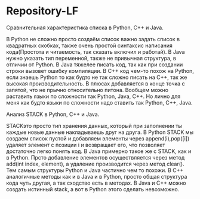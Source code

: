 # Repository-LF
Сравнительная характеристика списка в Python, C++ и Java.

В Python не сложно просто создаём список важно задать список в квадратных скобках, также очень простой синтаксис написания кода(Простота и читаемость, так сказать включил и работай). В Java нужно указать тип переменной, также не привычная структура, в отличии от Python. В Java тяжелее писать код, так как при создании строки вызовет ошибку компиляции. В C++ код чем-то похож на Python, если знаешь Python то как будто не так сложно писать на C++, так же высокая производительность. В плюсах добавляется в конце точка с запятой, что не прычно относительно питона. Вообщем можно раставить языки по сложности так Python, Java, C++. Но лично для меня как будто языки по сложности надо ставить так Python, C++, Java.

Анализ STACK в Python, C++ и Java.

STACKэто просто тип хранения данных, который при заполнении ты каждые новые данные накладываешь друг на друга.
В Python STACK мы создаем список пустой и добавляем элементы через append(i),pop([i]) удаляет элемент с позиции i и возвращает его, что позволяет достаточно легко понять код. В Java примерно такое же с STACK, как и в Python. Прсто добавление элементов осуществляется через метод add(int index, element), а удаление производится через метод clear(). Тем самым структуры Python и Java частично чем то похожи. В C++ аналогичные методы как и в Java и в Python, просто общая структура кода чуть другая, а так сходство есть в методах. В Java и C++ можно создать истинный stack, а вот в Python этого сделать невозможно.

